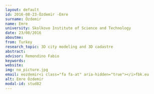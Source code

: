 ```yaml
---
layout: default 
id: 2016-08-23-Özdemir -Emre
surname: Özdemir 
name: Emre
university: Skolkovo Institute of Science and Technology
date: 23/08/2016
aboutme: 
from: Turkey
research_topic: 3D city modeling and 3D cadastre
abstract: 
advisor: Remondino Fabio
keywords: 
website: 
img: no_picture.jpg
email: eozdemir<i class="fa fa-at" aria-hidden="true"></i>fbk.eu
alt: Emre Özdemir 
modal-id: stud82
---
```

